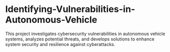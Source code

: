 # Identifying-Vulnerabilities-in-Autonomous-Vehicle
This project investigates cybersecurity vulnerabilities in autonomous vehicle systems, analyzes potential threats, and develops solutions to enhance system security and resilience against cyberattacks.
